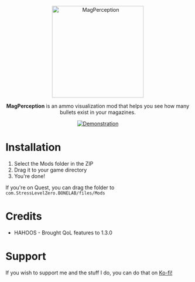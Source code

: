 <p align="center">
<img src="https://github.com/Not-Enough-Photons/MagPerception/blob/master/img/logo.png?raw=true" alt="MagPerception" width = 250px height = 250px>
</img>
</p>
<p align="center">
<b>MagPerception</b> is an ammo visualization mod that helps you see how many bullets exist in your magazines.
</p>
<p align="center">
<a href="https://github.com/Not-Enough-Photons/MagPerception/releases/latest"><img src="https://github.com/Not-Enough-Photons/MagPerception/blob/master/img/output.gif?raw=true" alt="Demonstration"></a>
</p>

<h1>Installation</h1>
<ol>
  <li>Select the Mods folder in the ZIP</li>
  <li>Drag it to your game directory</li>
  <li>You're done!</li>
</ol>

If you're on Quest, you can drag the folder to ``com.StressLevelZero.BONELAB/files/Mods``

<h1>Credits</h1>
<ul>
  <li>HAHOOS - Brought QoL features to 1.3.0</li>
</ul>

<h1>Support</h1>
If you wish to support me and the stuff I do, you can do that on <a href="https://ko-fi.com/adamdev">Ko-fi!</a>
